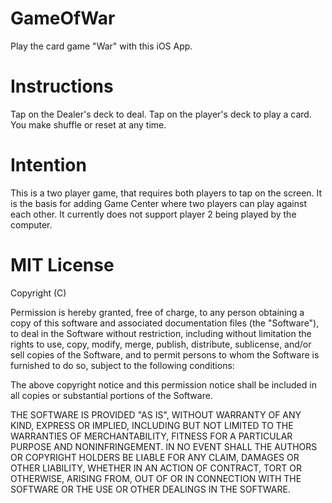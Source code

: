 GameOfWar
=========

Play the card game "War" with this iOS App.

# Instructions
Tap on the Dealer's deck to deal. Tap on the player's deck to play a card. You make shuffle or reset at any time.

# Intention
This is a two player game, that requires both players to tap on the screen. It is the basis for adding Game Center where two players can play against each other. It currently does not support player 2 being played by the computer.


# MIT License
Copyright (C) <year> <copyright holders>


Permission is hereby granted, free of charge, to any person obtaining a copy of this software and associated documentation files (the "Software"), to deal in the Software without restriction, including without limitation the rights to use, copy, modify, merge, publish, distribute, sublicense, and/or sell copies of the Software, and to permit persons to whom the Software is furnished to do so, subject to the following conditions:

The above copyright notice and this permission notice shall be included in all copies or substantial portions of the Software.

THE SOFTWARE IS PROVIDED "AS IS", WITHOUT WARRANTY OF ANY KIND, EXPRESS OR IMPLIED, INCLUDING BUT NOT LIMITED TO THE WARRANTIES OF MERCHANTABILITY, FITNESS FOR A PARTICULAR PURPOSE AND NONINFRINGEMENT. IN NO EVENT SHALL THE AUTHORS OR COPYRIGHT HOLDERS BE LIABLE FOR ANY CLAIM, DAMAGES OR OTHER LIABILITY, WHETHER IN AN ACTION OF CONTRACT, TORT OR OTHERWISE, ARISING FROM, OUT OF OR IN CONNECTION WITH THE SOFTWARE OR THE USE OR OTHER DEALINGS IN THE SOFTWARE.
